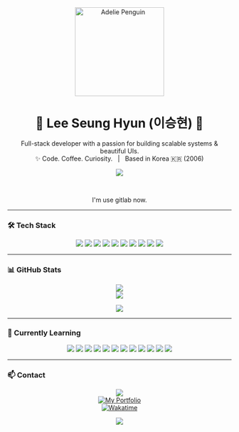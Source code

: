 <div align="center">
<img src="https://media1.giphy.com/media/v1.Y2lkPTc5MGI3NjExNmY5NjIwN3J3bW4xNTNsOGdzenJsODV0dGl5Mmt3b3Z0Zm56ZDhrNSZlcD12MV9pbnRlcm5hbF9naWZfYnlfaWQmY3Q9Zw/3o85xIAka4gHdlRt3a/giphy.gif" width="200" alt="Adelie Penguin"/>
<h1 align="center">🐧 Lee Seung Hyun (이승현) 🐧</h1>
<p align="center">
  Full-stack developer with a passion for building scalable systems & beautiful UIs.<br>
  ✨ Code. Coffee. Curiosity. &nbsp;&nbsp;|&nbsp;&nbsp; Based in Korea 🇰🇷 (2006)
</p>
</div>

<p align="center">
  <img src="https://readme-typing-svg.herokuapp.com?font=Fira+Code&size=20&pause=1000&color=58A6FF&width=435&lines=Welcome+to+my+GitHub+profile!;Developer+%7C+Student+%7C+Explorer;I+love+Spring+Boot+and+.NET!"/>
</p><br>

<p align="center">
  I'm use gitlab now.
</p>

---

### 🛠 Tech Stack
<p align="center">
  <img src="https://img.shields.io/badge/C%23-512bd4?style=flat-square&logo=csharp&logoColor=white"/>
  <img src="https://img.shields.io/badge/HTML-e34f26?style=flat-square&logo=HTML5&logoColor=white"/>
  <img src="https://img.shields.io/badge/CSS-1572b6?style=flat-square&logo=css3&logoColor=white"/>
  <img src="https://img.shields.io/badge/JavaScript-f7df1e?style=flat-square&logo=javascript&logoColor=white"/>
  <img src="https://img.shields.io/badge/Java-db1f29?style=flat-square&logo=java&logoColor=white"/>
  <img src="https://img.shields.io/badge/MySQL-4479A1?style=flat-square&logo=MySQL&logoColor=white"/>
  <img src="https://img.shields.io/badge/Spring Boot-6db33f?style=flat-square&logo=springboot&logoColor=white"/>
  <img src="https://img.shields.io/badge/Intellij IDEA-000000?style=flat-square&logo=Intellijidea&logoColor=white"/>
  <img src="https://img.shields.io/badge/Thymeleaf-005f0f?style=flat-square&logo=thymeleaf&logoColor=white"/>
  <img src="https://img.shields.io/badge/Visual Studio-5C2D91?style=flat-square&logo=visual-studio&logoColor=white"/>
</p>

---

### 📊 GitHub Stats
<p align="center">
  <img src="https://github-readme-stats.vercel.app/api?username=leesh0829&show_icons=true&theme=github_dark&hide=contribs"/>
  <br/>
  <img src="https://github-readme-stats.vercel.app/api/top-langs/?username=leesh0829&layout=compact&theme=github_dark"/>
</p>

<p align="center">
  <img src="https://streak-stats.demolab.com?user=leesh0829&theme=github-dark-blue&hide_border=true"/>
</p>

---

### 🌱 Currently Learning
<p align="center">
  <img src="https://img.shields.io/badge/Unity-000000?style=flat-square&logo=Unity&logoColor=white"/>
  <img src="https://img.shields.io/badge/TypeScript-3178C6?style=flat-square&logo=TypeScript&logoColor=white"/>
  <img src="https://img.shields.io/badge/Node.js-339933?style=flat-square&logo=Node.js&logoColor=white"/>
  <img src="https://img.shields.io/badge/React-61DAFB?style=flat-square&logo=React&logoColor=white"/>
  <img src="https://img.shields.io/badge/NestJS-E0234E?style=flat-square&logo=NestJS&logoColor=white"/>
  <img src="https://img.shields.io/badge/Next.JS-000000?style=flat-square&logo=Next.JS&logoColor=white"/>
  <img src="https://img.shields.io/badge/Linux-fcc624?style=flat-square&logo=linux&logoColor=white"/>
  <img src="https://img.shields.io/badge/Python-3776AB?style=flat-square&logo=python&logoColor=white"/>
  <img src="https://img.shields.io/badge/PlatFormIO-f5822a?style=flat-square&logo=platformio&logoColor=white"/>
  <img src="https://img.shields.io/badge/Eclipse IDE-2c2255?style=flat-square&logo=eclipseide&logoColor=white"/>
  <img src="https://img.shields.io/badge/Thymeleaf-005f0f?style=flat-square&logo=thymeleaf&logoColor=white"/>
  <img src="https://img.shields.io/badge/Docker-2496ed?style=flat-square&logo=docker&logoColor=white"/>
</p>

---

### 📫 Contact
<p align="center">
  <a href="mailto:ee2hi@naver.com">
    <img src="https://img.shields.io/badge/Email-ee2hi@naver.com-0078D4?style=for-the-badge&logo=gmail&logoColor=white"/>
  </a>
  <br/>
  <a href="https://humdrum-sphere-41a.notion.site/Our-Colony-725f3a7abed649c5bc3e1d91047f2e19?pvs=4">
    <img src="https://img.shields.io/badge/My Portfolio-0288D1?style=flat-square&logo=gitbook&logoColor=white" alt="My Portfolio" />
  </a>
  <br/>
  <a href="https://wakatime.com/@bae81f8f-6822-46d9-9e2d-99e2cfd95278">
    <img src="https://wakatime.com/badge/user/bae81f8f-6822-46d9-9e2d-99e2cfd95278.svg" alt="Wakatime" />
  </a>
</p>

<p align="center">
  <img src="https://capsule-render.vercel.app/api?type=waving&color=58A6FF&height=120&section=footer"/>
</p>
